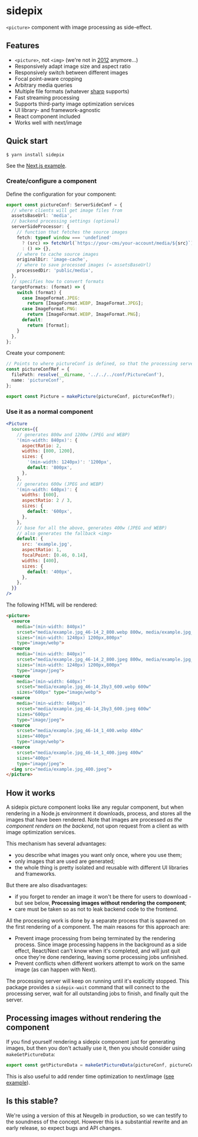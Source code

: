 # sidepix

`<picture>` component with image processing as side-effect.

## Features

- `<picture>`, not `<img>` (we're not in [2012](https://thehistoryoftheweb.com/responsive-design-picture-element/) anymore...)
- Responsively adapt image size and aspect ratio
- Responsively switch between different images
- Focal point-aware cropping
- Arbitrary media queries
- Multiple file formats (whatever [sharp](https://sharp.pixelplumbing.com/) supports)
- Fast streaming processing
- Supports third-party image optimization services
- UI library- and framework-agnostic
- React component included
- Works well with next/image

## Quick start

```sh
$ yarn install sidepix
```

See the [Next.js example](/examples/nextjs).

### Create/configure a component

Define the configuration for your component:

```typescript
export const pictureConf: ServerSideConf = {
  // where clients will get image files from
  assetsBaseUrl: 'media',
  // backend processing settings (optional)
  serverSideProcessor: {                
    // function that fetches the source images   
    fetch: typeof window === 'undefined'
      ? (src) => fetchUrl(`https://your-cms/your-account/media/${src}`)
      : () => {},
    // where to cache source images
    originalDir: 'image-cache',
    // where to save processed images (≈ assetsBaseUrl)
    processedDir: 'public/media',
  },
  // specifies how to convert formats
  targetFormats: (format) => {
    switch (format) {
      case ImageFormat.JPEG:
        return [ImageFormat.WEBP, ImageFormat.JPEG];
      case ImageFormat.PNG:
        return [ImageFormat.WEBP, ImageFormat.PNG];
      default:
        return [format];
    }
  },
};
```

Create your component:
```typescript
// Points to where pictureConf is defined, so that the processing server can find it.
const pictureConfRef = {
  filePath: resolve(__dirname, '../../../conf/PictureConf'),
  name: 'pictureConf',
};

export const Picture = makePicture(pictureConf, pictureConfRef);
```

### Use it as a normal component

```jsx
<Picture
  sources={{
    // generates 800w and 1200w (JPEG and WEBP)
    '(min-width: 840px)': {
      aspectRatio: 2,
      widths: [800, 1200],
      sizes: {
        '(min-width: 1240px)': '1200px',
        default: '800px',
      },
    },
    // generates 600w (JPEG and WEBP)
    '(min-width: 640px)': {
      widths: [600],
      aspectRatio: 2 / 3,
      sizes: {
        default: '600px',
      },
    },
    // base for all the above, generates 400w (JPEG and WEBP)
    // also generates the fallback <img>
    default: {
      src: 'example.jpg',
      aspectRatio: 1,
      focalPoint: [0.46, 0.14],
      widths: [400],
      sizes: {
        default: '400px',
      },
    },
  }}
/>
```

The following HTML will be rendered:
```html
<picture>
  <source
    media="(min-width: 840px)"
    srcset="media/example.jpg_46-14_2_800.webp 800w, media/example.jpg_46-14_2_1200.webp 1200w"
    sizes="(min-width: 1240px) 1200px,800px" 
    type="image/webp">
  <source
    media="(min-width: 840px)"
    srcset="media/example.jpg_46-14_2_800.jpeg 800w, media/example.jpg_46-14_2_1200.jpeg 1200w"
    sizes="(min-width: 1240px) 1200px,800px"
    type="image/jpeg">
  <source
    media="(min-width: 640px)"
    srcset="media/example.jpg_46-14_2by3_600.webp 600w"
    sizes="600px" type="image/webp">
  <source
    media="(min-width: 640px)"
    srcset="media/example.jpg_46-14_2by3_600.jpeg 600w"
    sizes="600px"
    type="image/jpeg">
  <source
    srcset="media/example.jpg_46-14_1_400.webp 400w"
    sizes="400px"
    type="image/webp">
  <source
    srcset="media/example.jpg_46-14_1_400.jpeg 400w"
    sizes="400px"
    type="image/jpeg">
  <img src="media/example.jpg_400.jpeg">
</picture>
```

## How it works

A sidepix picture component looks like any regular component, but when rendering in a Node.js environment it downloads, process, and stores all the images that have been rendered. Note that images are processed *as the component renders on the backend*, not upon request from a client as with image optimization services.

This mechanism has several advantages:

- you describe what images you want only once, where you use them;
- only images that are used are generated;
- the whole thing is pretty isolated and reusable with different UI libraries and frameworks.

But there are also disadvantages:

- if you forget to render an image it won't be there for users to download - but see below, **Processing images without rendering the component**;
- care must be taken so as not to leak backend code to the frontend.

All the processing work is done by a separate process that is spawned on the first rendering of a component. The main reasons for this approach are:

- Prevent image processing from being terminated by the rendering process. Since image processing happens in the background as a side effect, React/Next can't know when it's completed, and will just quit once they're done rendering, leaving some processing jobs unfinished.
- Prevent conflicts when different workers attempt to work on the same image (as can happen with Next).

The processing server will keep on running until it's explicitly stopped. This package provides a `sidepix-wait` command that will connect to the processing server, wait for all outstanding jobs to finish, and finally quit the server.

## Processing images without rendering the component

If you find yourself rendering a sidepix component just for generating images, but then you don't actually use it, then you should consider using `makeGetPictureData`:

```typescript
export const getPictureData = makeGetPictureData(pictureConf, pictureConfRef);
```

This is also useful to add render time optimization to next/image ([see example](/examples/nextjs)).

## Is this stable?

We're using a version of this at Neugelb in production, so we can testify to the soundness of the concept. However this is a substantial rewrite and an early release, so expect bugs and API changes.
